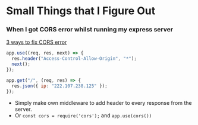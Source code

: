 # Small Things that I Figure Out

### When I got CORS error whilst running my express server

[3 ways to fix CORS error](https://medium.com/@dtkatz/3-ways-to-fix-the-cors-error-and-how-access-control-allow-origin-works-d97d55946d9)

```js
app.use((req, res, next) => {
  res.header("Access-Control-Allow-Origin", "*");
  next();
});

app.get("/", (req, res) => {
  res.json({ ip: "222.107.238.125" });
});
```

- Simply make own middleware to add header to every response from the server.
- Or `const cors = require('cors');` and `app.use(cors())`
